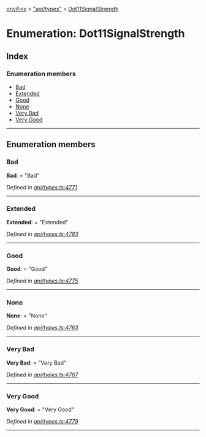 [onvif-rx](../README.md) > ["api/types"](../modules/_api_types_.md) > [Dot11SignalStrength](../enums/_api_types_.dot11signalstrength.md)

# Enumeration: Dot11SignalStrength

## Index

### Enumeration members

* [Bad](_api_types_.dot11signalstrength.md#bad)
* [Extended](_api_types_.dot11signalstrength.md#extended)
* [Good](_api_types_.dot11signalstrength.md#good)
* [None](_api_types_.dot11signalstrength.md#none)
* [Very Bad](_api_types_.dot11signalstrength.md#very_bad)
* [Very Good](_api_types_.dot11signalstrength.md#very_good)

---

## Enumeration members

<a id="bad"></a>

###  Bad

**Bad**:  = "Bad"

*Defined in [api/types.ts:4771](https://github.com/patrickmichalina/onvif-rx/blob/3ab1739/src/api/types.ts#L4771)*

___
<a id="extended"></a>

###  Extended

**Extended**:  = "Extended"

*Defined in [api/types.ts:4783](https://github.com/patrickmichalina/onvif-rx/blob/3ab1739/src/api/types.ts#L4783)*

___
<a id="good"></a>

###  Good

**Good**:  = "Good"

*Defined in [api/types.ts:4775](https://github.com/patrickmichalina/onvif-rx/blob/3ab1739/src/api/types.ts#L4775)*

___
<a id="none"></a>

###  None

**None**:  = "None"

*Defined in [api/types.ts:4763](https://github.com/patrickmichalina/onvif-rx/blob/3ab1739/src/api/types.ts#L4763)*

___
<a id="very_bad"></a>

###  Very Bad

**Very Bad**:  = "Very Bad"

*Defined in [api/types.ts:4767](https://github.com/patrickmichalina/onvif-rx/blob/3ab1739/src/api/types.ts#L4767)*

___
<a id="very_good"></a>

###  Very Good

**Very Good**:  = "Very Good"

*Defined in [api/types.ts:4779](https://github.com/patrickmichalina/onvif-rx/blob/3ab1739/src/api/types.ts#L4779)*

___

